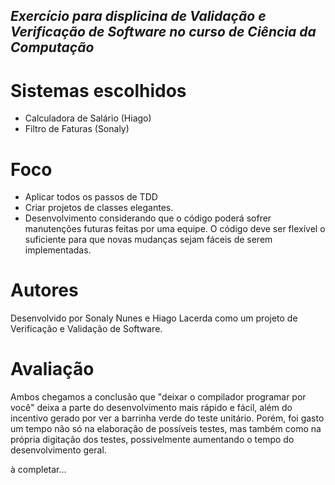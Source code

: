 ## _Exercício para displicina de Validação e Verificação de Software no curso de Ciência da Computação_

# Sistemas escolhidos
- Calculadora de Salário (Hiago)
- Filtro de Faturas (Sonaly)

# Foco
- Aplicar todos os passos de TDD
- Criar projetos de classes  elegantes.
- Desenvolvimento considerando que o código poderá sofrer manutenções futuras feitas por uma equipe. O código deve ser flexível o suficiente para que novas mudanças sejam fáceis de serem implementadas.

# Autores
Desenvolvido por Sonaly Nunes e Hiago Lacerda como um projeto de Verificação e Validação de Software.


# Avaliação

Ambos chegamos a conclusão que "deixar o compilador programar por você" deixa a parte do desenvolvimento mais rápido e fácil, além do incentivo gerado por ver a barrinha verde do teste unitário. Porém, foi gasto um tempo não só na elaboração de possíveis testes, mas também como na própria digitação dos testes, possivelmente aumentando o tempo do desenvolvimento geral.

à completar...
